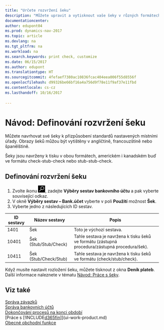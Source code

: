 ```yaml
---
title: "Určete rozvržení šeku"
description: "Můžete upravit a vytisknout vaše šeky v různých formátech, aby byly v souladu s normami."
documentationcenter: 
author: edupont04
ms.prod: dynamics-nav-2017
ms.topic: article
ms.devlang: na
ms.tgt_pltfrm: na
ms.workload: na
ms.search.keywords: print check, customize
ms.date: 06/15/2017
ms.author: edupont
ms.translationtype: HT
ms.sourcegitcommit: 4fefaef7380ac10836fcac404eea006f55d8556f
ms.openlocfilehash: d99326be66bf16a4a756d9f78e11f9af37e11fbd
ms.contentlocale: cs-cz
ms.lasthandoff: 10/16/2017

---
```

# <a name="how-to-define-check-layouts"></a>Návod: Definování rozvržení šeku
Můžete navrhovat své šeky k přizpůsobení standardů nastavených místními úřady. Obrazy šeků můžou být vytištěny v angličtině, francouzštině nebo španělštině.

Šeky jsou navrženy k tisku v obou formátech, americkém i kanadském buď ve formátu check-stub-check nebo stub-stub-check.

## <a name="to-define-check-layouts"></a>Definování rozvržení šeku
1. Zvolte ikonu ![Vyhledat stránku nebo sestavu](media/ui-search/search_small.png "Ikona Vyhledat stránku nebo sestavu"), zadejte **Výběry sestav bankovního účtu** a pak vyberte související odkaz.
2. V okně **Výběry sestav – Bank.účet** vyberte v poli **Použití** možnost **Šek**.
3. Vyberte jedno z následujících ID sestav.

| ID sestavy | Název sestavy | Popis |
| --- | --- | --- |
| 1401 |Šek |Toto je výchozí sestava. |
| 10401 |Šek (Stub/Stub/Check) |Tahle sestava je navržena k tisku šeků ve formátu (zástupná procedura/zástupná procedura/šek). |
| 10411 |Šek (Stub/Check/Stub) |Tahle sestava je navržena k tisku šeků ve formátu (check/stub/check). |

Když musíte nastavit rozložení šeku, můžete tisknout z okna **Deník plateb**. Další informace naleznete v tématu [Návod: Práce s šeky](payables-how-work-checks.md).

## <a name="see-also"></a>Viz také
[Správa závazků](payables-manage-payables.md)  
[Správa bankovních účtů](bank-manage-bank-accounts.md)   
[Dokončování procesů na konci období](year-how-complete-period-end-processes.md)  
[Práce s [!INCLUDE[d365fin](includes/d365fin_md.md)]](ui-work-product.md)  
[Obecné obchodní funkce](ui-across-business-areas.md)

